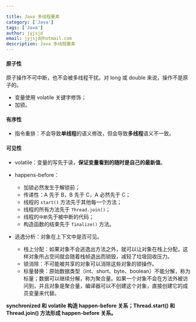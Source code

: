 ```yaml
---

title: Java 多线程要素
category: ['Java']
tags: ['Java']
author: jyjsjd
email: jyjsjd@hotmail.com
description: Java 多线程要素
---
```


#### 原子性
原子操作不可中断，也不会被多线程干扰。对 long 或 double 来说，操作不是原子的。
* 变量使用 volatile 关键字修饰；
* 加锁。

#### 有序性
* 指令重排：不会导致**单线程**的语义修改，但会导致**多线程**语义不一致。

#### 可见性
* volatile：变量的写先于读，**保证变量看到的随时是自己的最新值**。

* happens-before：
  - 加锁必然发生于解锁前；
  - 传递性：A 先于 B，B 先于 C，A 必然先于 C；
  - 线程的 `start()` 方法先于其他每一个方法；
  - 线程的所有方法先于 `Thread.join()`；
  - 线程的`中断`先于被中断的代码；
  - 构造函数的结束先于 `finalize()` 方法。

* 逃逸分析：对象在上下文中是否可见。
  - 栈上分配：如果对象不会逃逸出方法之外，就可以让对象在栈上分配，这样对象所占空间就会随着栈帧退出而销毁，减轻了垃圾回收压力。
  - 锁消除：不可能被共享的对象可以消除这些对象的锁操作。
  - 标量替换：原始数据类型（int、short、byte、boolean）不能分解，称为标量；数据可以继续分解，称为聚合量。如果一个对象不会在方法外被访问到，并且对象是聚合量，编译器可以不创建这个对象，直接创建它的成员变量来代替。

**synchronized 和 volatile 构造 happen-before 关系；Thread.start() 和 Thread.join() 方法形成 happen-before 关系。**
